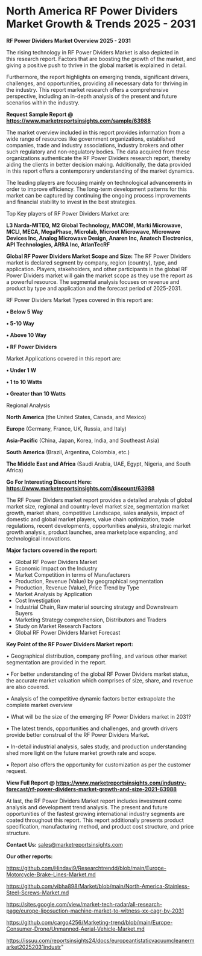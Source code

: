 # North America RF Power Dividers Market Growth & Trends 2025 - 2031

<Strong> RF Power Dividers Market Overview 2025 - 2031</strong>

The rising technology in RF Power Dividers Market is also depicted in this research report. Factors that are boosting the growth of the market, and giving a positive push to thrive in the global market is explained in detail.

Furthermore, the report highlights on emerging trends, significant drivers, challenges, and opportunities, providing all necessary data for thriving in the industry. This report market research offers a comprehensive perspective, including an in-depth analysis of the present and future scenarios within the industry.

<strong>Request Sample Report @ <a href=https://www.marketreportsinsights.com/sample/63988>https://www.marketreportsinsights.com/sample/63988</a></strong>

The market overview included in this report provides information from a wide range of resources like government organizations, established companies, trade and industry associations, industry brokers and other such regulatory and non-regulatory bodies. The data acquired from these organizations authenticate the RF Power Dividers research report, thereby aiding the clients in better decision making. Additionally, the data provided in this report offers a contemporary understanding of the market dynamics.

The leading players are focusing mainly on technological advancements in order to improve efficiency. The long-term development patterns for this market can be captured by continuing the ongoing process improvements and financial stability to invest in the best strategies.

Top Key players of RF Power Dividers Market are:

<strong>L3 Narda-MITEQ, M2 Global Technology, MACOM, Marki Microwave, MCLI, MECA, MegaPhase, Microlab, Microot Microwave, Microwave Devices Inc, Analog Microwave Design, Anaren Inc, Anatech Electronics, API Technologies, ARRA Inc, AtlanTecRF</strong>

<strong><b>Global RF Power Dividers Market Scope and Size:</b></strong>
The RF Power Dividers market is declared segment by company, region (country), type, and application. Players, stakeholders, and other participants in the global RF Power Dividers market will gain the market scope as they use the report as a powerful resource. The segmental analysis focuses on revenue and product by type and application and the forecast period of 2025-2031.

RF Power Dividers Market Types covered in this report are:

<strong>• Below 5 Way

• 5-10 Way

• Above 10 Way

• RF Power Dividers</strong>

Market Applications covered in this report are:

<strong>• Under 1 W

• 1 to 10 Watts

• Greater than 10 Watts</strong> 

Regional Analysis

<strong>North America</strong> (the United States, Canada, and Mexico)

<strong>Europe</strong> (Germany, France, UK, Russia, and Italy)

<strong>Asia-Pacific</strong> (China, Japan, Korea, India, and Southeast Asia)

<strong>South America</strong> (Brazil, Argentina, Colombia, etc.)

<strong>The Middle East and Africa</strong> (Saudi Arabia, UAE, Egypt, Nigeria, and South Africa)

<strong>Go For Interesting Discount Here: <a href=https://www.marketreportsinsights.com/discount/63988>https://www.marketreportsinsights.com/discount/63988</a></strong>

The RF Power Dividers market report provides a detailed analysis of global market size, regional and country-level market size, segmentation market growth, market share, competitive Landscape, sales analysis, impact of domestic and global market players, value chain optimization, trade regulations, recent developments, opportunities analysis, strategic market growth analysis, product launches, area marketplace expanding, and technological innovations.

<strong><b>Major factors covered in the report:</b></strong>
<ul>
  <li>Global RF Power Dividers Market </li>
  <li>Economic Impact on the Industry</li>
  <li>Market Competition in terms of Manufacturers</li>
  <li>Production, Revenue (Value) by geographical segmentation</li>
  <li>Production, Revenue (Value), Price Trend by Type</li>
  <li>Market Analysis by Application</li>
  <li>Cost Investigation</li>
  <li>Industrial Chain, Raw material sourcing strategy and Downstream Buyers</li>
  <li>Marketing Strategy comprehension, Distributors and Traders</li>
  <li>Study on Market Research Factors</li>
  <li>Global RF Power Dividers Market Forecast</li>
</ul>

<strong><b>Key Point of the RF Power Dividers Market report:</b></strong>

• Geographical distribution, company profiling, and various other market segmentation are provided in the report.

• For better understanding of the global RF Power Dividers market status, the accurate market valuation which comprises of size, share, and revenue are also covered.

• Analysis of the competitive dynamic factors better extrapolate the complete market overview

• What will be the size of the emerging RF Power Dividers market in 2031?

• The latest trends, opportunities and challenges, and growth drivers provide better construal of the RF Power Dividers Market.

• In-detail industrial analysis, sales study, and production understanding shed more light on the future market growth rate and scope.

• Report also offers the opportunity for customization as per the customer request.

<strong><b>View Full Report @ <a href=https://www.marketreportsinsights.com/industry-forecast/rf-power-dividers-market-growth-and-size-2021-63988>https://www.marketreportsinsights.com/industry-forecast/rf-power-dividers-market-growth-and-size-2021-63988</a></b></strong>


At last, the RF Power Dividers Market report includes investment come analysis and development trend analysis. The present and future opportunities of the fastest growing international industry segments are coated throughout this report. This report additionally presents product specification, manufacturing method, and product cost structure, and price structure.

<strong>Contact Us:</strong>
sales@marketreportsinsights.com

<strong>Our other reports:</strong>

<a href=https://github.com/Hindavi9/Researchtrendd/blob/main/Europe-Motorcycle-Brake-Lines-Market.md>https://github.com/Hindavi9/Researchtrendd/blob/main/Europe-Motorcycle-Brake-Lines-Market.md</a>

<a href=https://github.com/vibha898/Market/blob/main/North-America-Stainless-Steel-Screws-Market.md>https://github.com/vibha898/Market/blob/main/North-America-Stainless-Steel-Screws-Market.md</a>

<a href=https://sites.google.com/view/market-tech-radar/all-research-page/europe-liposuction-machine-market-to-witness-xx-cagr-by-2031>https://sites.google.com/view/market-tech-radar/all-research-page/europe-liposuction-machine-market-to-witness-xx-cagr-by-2031</a>

<a href=https://github.com/cargo4256/Marketing-trend/blob/main/Europe-Consumer-Drone/Unmanned-Aerial-Vehicle-Market.md>https://github.com/cargo4256/Marketing-trend/blob/main/Europe-Consumer-Drone/Unmanned-Aerial-Vehicle-Market.md</a>

<a href=https://issuu.com/reportsinsights24/docs/europeantistaticvacuumcleanermarket20252031industr>https://issuu.com/reportsinsights24/docs/europeantistaticvacuumcleanermarket20252031industr</a>"
